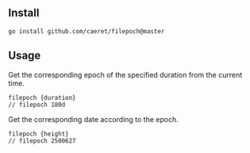 ## Install

```
go install github.com/caeret/filepoch@master
```

## Usage

Get the corresponding epoch of the specified duration from the current time.

```
filepoch {duration}
// filepoch 180d
```

Get the corresponding date according to the epoch.

```
filepoch {height}
// filepoch 2500627
```

